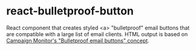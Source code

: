 # react-bulletproof-button
React component that creates styled &lt;a> "bulletproof" email buttons that are compatible with a large list of email clients. HTML output is based on [Campaign Monitor's "Bulletproof email buttons" concept](https://buttons.cm/).
